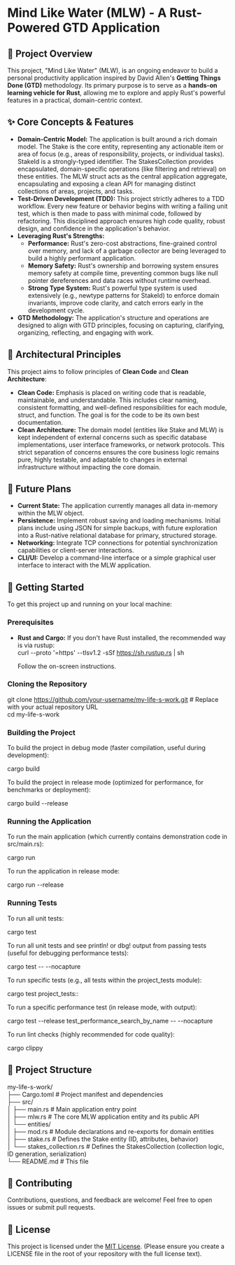# **Mind Like Water (MLW) \- A Rust-Powered GTD Application**

## **🚀 Project Overview**

This project, "Mind Like Water" (MLW), is an ongoing endeavor to build a personal productivity application inspired by David Allen's **Getting Things Done (GTD)** methodology. Its primary purpose is to serve as a **hands-on learning vehicle for Rust**, allowing me to explore and apply Rust's powerful features in a practical, domain-centric context.

## **✨ Core Concepts & Features**

* **Domain-Centric Model:** The application is built around a rich domain model. The Stake is the core entity, representing any actionable item or area of focus (e.g., areas of responsibility, projects, or individual tasks). StakeId is a strongly-typed identifier. The StakesCollection provides encapsulated, domain-specific operations (like filtering and retrieval) on these entities. The MLW struct acts as the central application aggregate, encapsulating and exposing a clean API for managing distinct collections of areas, projects, and tasks.  
* **Test-Driven Development (TDD):** This project strictly adheres to a TDD workflow. Every new feature or behavior begins with writing a failing unit test, which is then made to pass with minimal code, followed by refactoring. This disciplined approach ensures high code quality, robust design, and confidence in the application's behavior.  
* **Leveraging Rust's Strengths:**  
  * **Performance:** Rust's zero-cost abstractions, fine-grained control over memory, and lack of a garbage collector are being leveraged to build a highly performant application.  
  * **Memory Safety:** Rust's ownership and borrowing system ensures memory safety at compile time, preventing common bugs like null pointer dereferences and data races without runtime overhead.  
  * **Strong Type System:** Rust's powerful type system is used extensively (e.g., newtype patterns for StakeId) to enforce domain invariants, improve code clarity, and catch errors early in the development cycle.  
* **GTD Methodology:** The application's structure and operations are designed to align with GTD principles, focusing on capturing, clarifying, organizing, reflecting, and engaging with work.

## **📐 Architectural Principles**

This project aims to follow principles of **Clean Code** and **Clean Architecture**:

* **Clean Code:** Emphasis is placed on writing code that is readable, maintainable, and understandable. This includes clear naming, consistent formatting, and well-defined responsibilities for each module, struct, and function. The goal is for the code to be its own best documentation.  
* **Clean Architecture:** The domain model (entities like Stake and MLW) is kept independent of external concerns such as specific database implementations, user interface frameworks, or network protocols. This strict separation of concerns ensures the core business logic remains pure, highly testable, and adaptable to changes in external infrastructure without impacting the core domain.

## **🔮 Future Plans**

* **Current State:** The application currently manages all data in-memory within the MLW object.  
* **Persistence:** Implement robust saving and loading mechanisms. Initial plans include using JSON for simple backups, with future exploration into a Rust-native relational database for primary, structured storage.  
* **Networking:** Integrate TCP connections for potential synchronization capabilities or client-server interactions.  
* **CLI/UI:** Develop a command-line interface or a simple graphical user interface to interact with the MLW application.

## **🚀 Getting Started**

To get this project up and running on your local machine:

### **Prerequisites**

* **Rust and Cargo:** If you don't have Rust installed, the recommended way is via rustup:  
  curl \--proto '=https' \--tlsv1.2 \-sSf https://sh.rustup.rs | sh

  Follow the on-screen instructions.

### **Cloning the Repository**

git clone https://github.com/your-username/my-life-s-work.git \# Replace with your actual repository URL  
cd my-life-s-work

### **Building the Project**

To build the project in debug mode (faster compilation, useful during development):

cargo build

To build the project in release mode (optimized for performance, for benchmarks or deployment):

cargo build \--release

### **Running the Application**

To run the main application (which currently contains demonstration code in src/main.rs):

cargo run

To run the application in release mode:

cargo run \--release

### **Running Tests**

To run all unit tests:

cargo test

To run all unit tests and see println\! or dbg\! output from passing tests (useful for debugging performance tests):

cargo test \-- \--nocapture

To run specific tests (e.g., all tests within the project\_tests module):

cargo test project\_tests::

To run a specific performance test (in release mode, with output):

cargo test \--release test\_performance\_search\_by\_name \-- \--nocapture

To run lint checks (highly recommended for code quality):

cargo clippy

## **📂 Project Structure**

my-life-s-work/  
├── Cargo.toml                  \# Project manifest and dependencies  
├── src/  
│   ├── main.rs                 \# Main application entry point  
│   ├── mlw.rs                  \# The core MLW application entity and its public API  
│   └── entities/  
│       ├── mod.rs              \# Module declarations and re-exports for domain entities  
│       ├── stake.rs            \# Defines the Stake entity (ID, attributes, behavior)  
│       └── stakes\_collection.rs \# Defines the StakesCollection (collection logic, ID generation, serialization)  
└── README.md                   \# This file

## **🤝 Contributing**

Contributions, questions, and feedback are welcome\! Feel free to open issues or submit pull requests.

## **📄 License**

This project is licensed under the [MIT License](https://opensource.org/licenses/MIT). (Please ensure you create a LICENSE file in the root of your repository with the full license text).